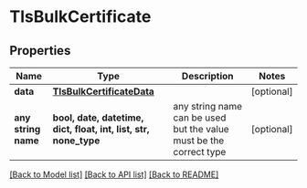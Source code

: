 # TlsBulkCertificate


## Properties
Name | Type | Description | Notes
------------ | ------------- | ------------- | -------------
**data** | [**TlsBulkCertificateData**](TlsBulkCertificateData.md) |  | [optional] 
**any string name** | **bool, date, datetime, dict, float, int, list, str, none_type** | any string name can be used but the value must be the correct type | [optional]

[[Back to Model list]](../README.md#documentation-for-models) [[Back to API list]](../README.md#documentation-for-api-endpoints) [[Back to README]](../README.md)


